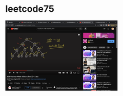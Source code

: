 # leetcode75
<img src="662. max width idea.png" width = "350" title="max width">
<a href="https://github.com/harshitsuthar77731/leetcode75/blob/main/662.%20Maximum%20Width%20of%20Binary%20Tree.cpp">
